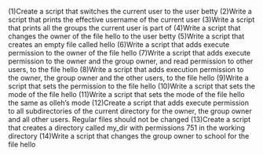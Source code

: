 (1)Create a script that switches the current user to the user betty (2)Write a script that prints the effective username of the current user (3)Write a script that prints all the groups the current user is part of (4)Write a script that changes the owner of the file hello to the user betty (5)Write a script that creates an empty file called hello (6)Write a script that adds execute permission to the owner of the file hello (7)Write a script that adds execute permission to the owner and the group owner, and read permission to other users, to the file hello  (8)Write a script that adds execution permission to the owner, the group owner and the other users, to the file hello (9)Write  a script that sets the permission to the file hello (10)Write a script that sets the mode of the file hello (11)Write a script that sets the mode of the file hello the same as olleh’s mode (12)Create a script that adds execute permission to all subdirectories of the current directory for the owner, the group owner and all other users. Regular files should not be changed (13)Create  a script that creates a directory called my_dir with permissions 751 in the working directory (14)Write a script that changes the group owner to school for the file hello
